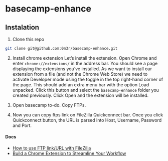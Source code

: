 # basecamp-enhance

## Instalation

1. Clone this repo

```bash
git clone git@github.com:0m3r/basecamp-enhance.git

```

2. Install chrome extension
Let’s install the extension. Open Chrome and enter `chrome://extensions/` in the address bar. You should see a page displaying the extensions you’ve installed.
As we want to install our extension from a file (and not the Chrome Web Store) we need to activate Developer mode using the toggle in the top right-hand corner of the page. This should add an extra menu bar with the option Load unpacked. Click this button and select the `basecamp-enhance` folder you created previously. Click Open and the extension will be installed.

3. Open basecamp to-do. Copy FTPs.
4. Now you can copy ftps link on FileZilla Quickconnect bar. Once you click Quickconnect button, the URL is parsed into Host, Username, Password and Port.

#### Docs

- [How to use FTP link/URL with FileZilla](https://superuser.com/questions/1378298/how-to-use-ftp-link-url-with-filezilla)
- [Build a Chrome Extension to Streamline Your Workflow](https://www.sitepoint.com/build-a-chrome-extension/)
